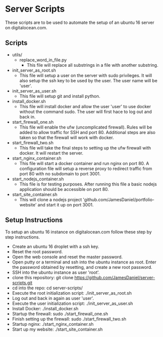 # Server Scripts

These scripts are to be used to automate the setup of an ubuntu 16 server on digitalocean.com.

## Scripts

 - utils/
   - replace_word_in_file.py
     - This file will replace all substrings in a file with another substring.
 - init_server_as_root.sh
   - This file will setup a user on the server with sudo privileges. It will also setup the ssh key to be used by the user. The user name will be 'user'.
 - init_server_as_user.sh
   - This file will setup git and install python.
 - install_docker.sh
   - This file will install docker and allow the user 'user' to use docker without the command sudo. The user will first hace to log out and back in.
 - start_firewall_one.sh
   - This file will enable the ufw (uncomplicated firewall). Rules will be added to allow traffic for SSH and port 80. Additional steps are also taken so that the firewall will work with docker.
 - start_firewall_two.sh
   - This file will take the final steps to setting up the ufw firewall with docker. It will restart the server.
 - start_nginx_container.sh
   - This file will start a docker container and run nginx on port 80. A configuration file will setup a reverse proxy to redirect traffic from port 80 with no subdomain to port 3001.
 - start_nodejs_container.sh
   - This file is for testing purposes. After running this file a basic nodejs application should be accessible on port 80.
 - start_site_container.sh
   - This will clone a nodejs project 'github.com/JamesDaniel/portfolio-website' and start it up on port 3001.

## Setup Instructions

To setup an ubuntu 16 instance on digitalocean.com follow these step by step instructions.

 - Create an ubuntu 16 droplet with a ssh key.
 - Reset the root password.
 - Open the web console and reset the master password.
 - Open putty or a terminal and ssh into the ubuntu instance as root. Enter the password obtained by resetting, and create a new root password.
 - SSH into the ubuntu instance as user 'root'.
 - clone this repository: git clone https://github.com/JamesDaniel/server-scripts.git
 - cd into the repo: cd server-scripts/
 - Execute the root initialization script: ./init_server_as_root.sh
 - Log out and back in again as user 'user'.
 - Execute the user initialization script: ./init_server_as_user.sh
 - Install Docker: ./install_docker.sh
 - Startup the firewall: sudo ./start_firewall_one.sh
 - Finish setting up the firewall: sudo ./start_firewall_two.sh
 - Startup nginx: ./start_nginx_container.sh
 - Start up my website: ./start_site_container.sh
